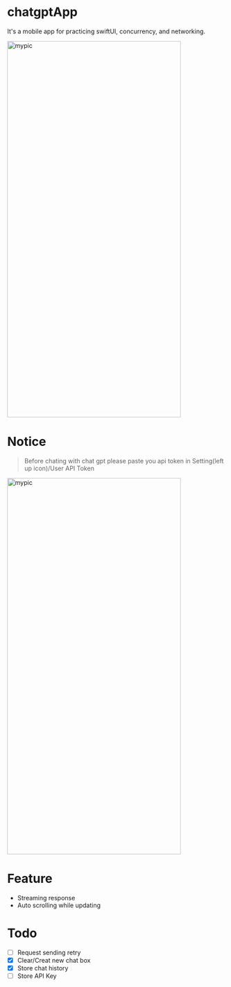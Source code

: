 # chatgptApp

It's a mobile app for practicing swiftUI, concurrency, and networking. 

<img src="https://user-images.githubusercontent.com/12805768/230687146-9b1b3a61-4019-477b-9775-d83f56732728.png" alt="mypic" style="width:400px; height:868px"/>

# Notice

> Before chating with chat gpt please paste you api token in Setting(left up icon)/User API Token

<img src="https://user-images.githubusercontent.com/12805768/230686773-777b00a2-60ba-4a3e-b359-49b6ab559475.png" alt="mypic" style="width:400px; height:868px"/>


# Feature

- Streaming response
- Auto scrolling while updating

# Todo

- [ ] Request sending retry 
- [x] Clear/Creat new chat box
- [x] Store chat history 
- [ ] Store API Key 
